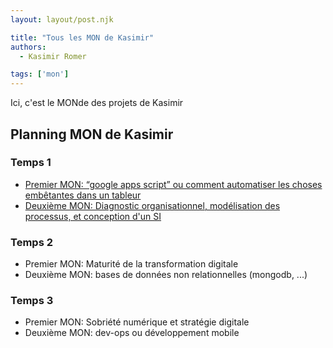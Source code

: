 ```yaml
---
layout: layout/post.njk

title: "Tous les MON de Kasimir"
authors:
  - Kasimir Romer

tags: ['mon']
---
```

<!-- Début Résumé -->
Ici, c'est le MONde des projets de Kasimir
<!-- fin résumé -->

## Planning MON de Kasimir

### Temps 1
- [Premier MON: “google apps script” ou comment automatiser les choses embêtantes dans un tableur](./MON1-1/)
- [Deuxième MON: Diagnostic organisationnel, modélisation des processus, et conception d'un SI](./MON1-2/)

### Temps 2
- Premier MON: Maturité de la transformation digitale
- Deuxième MON: bases de données non relationnelles (mongodb, ...)

### Temps 3
- Premier MON: Sobriété numérique et stratégie digitale
- Deuxième MON: dev-ops ou développement mobile

